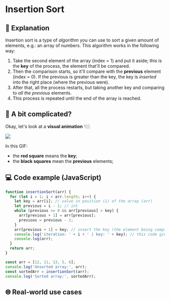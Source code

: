 # Insertion Sort

## 📝 Explanation

Insertion sort is a type of _algorithm_ you can use to sort a given amount of elements, e.g.: an array of numbers.
This algorithm works in the following way:

1. Take the second element of the array (index = 1) and put it aside; this is the **key** of the process, the element that'll be compared.
2. Then the comparison starts, so it'll compare with the **previous** element (index = 0). If the previous is greater than the key, the key is _inserted_ into the right place (where the previous were).
3. After that, all the process restarts, but taking another key and comparing to _all the previous_ elements.
4. This process is repeated until the end of the array is reached.

## 🤔 A bit complicated?

Okay, let's look at a **visual animation** 👇🏼

![](https://upload.wikimedia.org/wikipedia/commons/9/9c/Insertion-sort-example.gif)

In this GIF:

- the **red square** means the **key**;
- the **black squares** mean the **previous** elements;

## 💻 Code example (JavaScript)

```js
function insertionSort(arr) {
  for (let i = 1; i < arr.length; i++) {
    let key = arr[i]; // value in position (i) of the array (arr)
    let previous = i - 1; // int
    while (previous >= 0 && arr[previous] > key) {
      arr[previous + 1] = arr[previous];
      previous = previous - 1;
    }
    arr[previous + 1] = key; // insert the key (the element being compared) in the correct place
    console.log('iteration: ' + i + ' | key: ' + key); // this code gives the number of the iteration and the key being used in this iteration
    console.log(arr);
  }
  return arr;
}

const arr = [12, 11, 13, 5, 6];
console.log('Unsorted array:', arr);
const sortedArr = insertionSort(arr);
console.log('Sorted array:', sortedArr);
```

## 🌐 Real-world use cases
